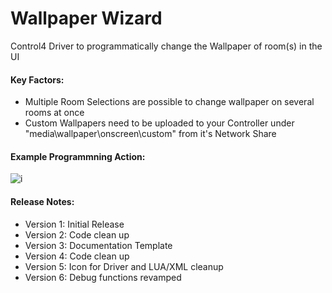 # Wallpaper Wizard

Control4 Driver to programmatically change the Wallpaper of room(s) in the UI

#### Key Factors:

- Multiple Room Selections are possible to change wallpaper on several rooms at once
- Custom Wallpapers need to be uploaded to your Controller under "media\wallpaper\onscreen\custom" from it's Network Share

#### Example Programmning Action:

![i](//wallpaper.png)

#### Release Notes:

- Version 1: Initial Release
- Version 2: Code clean up
- Version 3: Documentation Template
- Version 4: Code clean up
- Version 5: Icon for Driver and LUA/XML cleanup
- Version 6: Debug functions revamped
